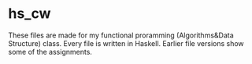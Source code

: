 # hs_cw
These files are made for my functional proramming (Algorithms&Data Structure) class.
Every file is written in Haskell.
Earlier file versions show some of the assignments.

